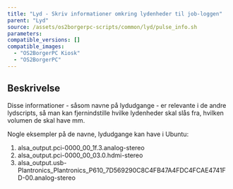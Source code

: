 ```yaml
---
title: "Lyd - Skriv informationer omkring lydenheder til job-loggen"
parent: "Lyd"
source: /assets/os2borgerpc-scripts/common/lyd/pulse_info.sh
parameters:
compatible_versions: []
compatible_images:
  - "OS2BorgerPC Kiosk"
  - "OS2BorgerPC"
---
```


## Beskrivelse
Disse informationer - såsom navne på lydudgange - er relevante i de andre lydscripts, så man kan fjernindstille hvilke lydenheder skal slås fra, hvilken volumen de skal have mm.

Nogle eksempler på de navne, lydudgange kan have i Ubuntu:
1. alsa_output.pci-0000_00_1f.3.analog-stereo
2. alsa_output.pci-0000_00_03.0.hdmi-stereo
3. alsa_output.usb-Plantronics_Plantronics_P610_7D569290C8C4FB47A4FDC4FCAE4741FD-00.analog-stereo